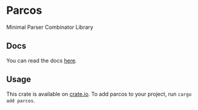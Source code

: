 # Parcos

Minimal Parser Combinator Library

## Docs

You can read the docs [here](https://docs.rs/parcos/latest/parcos/).

## Usage

This crate is available on [crate.io](https://crates.io/crates/parcos). To add parcos to your project, run `cargo add parcos`.
